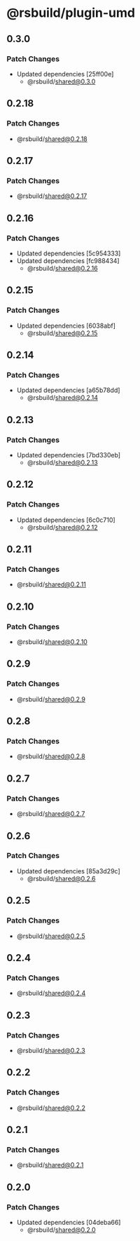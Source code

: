 # @rsbuild/plugin-umd

## 0.3.0

### Patch Changes

- Updated dependencies [25ff00e]
  - @rsbuild/shared@0.3.0

## 0.2.18

### Patch Changes

- @rsbuild/shared@0.2.18

## 0.2.17

### Patch Changes

- @rsbuild/shared@0.2.17

## 0.2.16

### Patch Changes

- Updated dependencies [5c954333]
- Updated dependencies [fc988434]
  - @rsbuild/shared@0.2.16

## 0.2.15

### Patch Changes

- Updated dependencies [6038abf]
  - @rsbuild/shared@0.2.15

## 0.2.14

### Patch Changes

- Updated dependencies [a65b78dd]
  - @rsbuild/shared@0.2.14

## 0.2.13

### Patch Changes

- Updated dependencies [7bd330eb]
  - @rsbuild/shared@0.2.13

## 0.2.12

### Patch Changes

- Updated dependencies [6c0c710]
  - @rsbuild/shared@0.2.12

## 0.2.11

### Patch Changes

- @rsbuild/shared@0.2.11

## 0.2.10

### Patch Changes

- @rsbuild/shared@0.2.10

## 0.2.9

### Patch Changes

- @rsbuild/shared@0.2.9

## 0.2.8

### Patch Changes

- @rsbuild/shared@0.2.8

## 0.2.7

### Patch Changes

- @rsbuild/shared@0.2.7

## 0.2.6

### Patch Changes

- Updated dependencies [85a3d29c]
  - @rsbuild/shared@0.2.6

## 0.2.5

### Patch Changes

- @rsbuild/shared@0.2.5

## 0.2.4

### Patch Changes

- @rsbuild/shared@0.2.4

## 0.2.3

### Patch Changes

- @rsbuild/shared@0.2.3

## 0.2.2

### Patch Changes

- @rsbuild/shared@0.2.2

## 0.2.1

### Patch Changes

- @rsbuild/shared@0.2.1

## 0.2.0

### Patch Changes

- Updated dependencies [04deba66]
  - @rsbuild/shared@0.2.0
